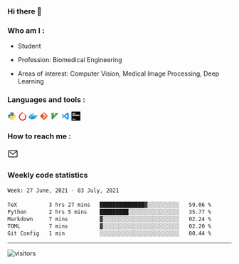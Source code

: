<!--
 * @Author: GUO Huimin
 * @Date: 1970-01-01 08:00:00
 * @LastEditors: GUO Huimin
 * @LastEditTime: 2021-01-01 22:14:50
 * @FilePath: /drafts/home/ghm/xps-860EVO/Github/linkghm/README.md
--> 
### Hi there 👋

### Who am I :

* Student

<!-- * Current city: Shenyang, China -->

* Profession: Biomedical Engineering

* Areas of interest: Computer Vision, Medical Image Processing, Deep Learning

### Languages and tools :
<img height="20" src="https://raw.githubusercontent.com/linkghm/linkghm/master/src/python.svg">  <img height="20" src="https://raw.githubusercontent.com/linkghm/linkghm/master/src/pytorch.svg">  <img height="20" src="https://raw.githubusercontent.com/linkghm/linkghm/master/src/docker.svg">  <img height="20" src="https://raw.githubusercontent.com/linkghm/linkghm/master/src/git.svg">  <img height="20" src="https://raw.githubusercontent.com/linkghm/linkghm/master/src/vim.svg">  <img height="20" src="https://raw.githubusercontent.com/linkghm/linkghm/master/src/vscode.svg">  <img height="20" src="https://raw.githubusercontent.com/linkghm/linkghm/master/src/jetbrains.svg">

### How to reach me :
[<img src="https://raw.githubusercontent.com/linkghm/linkghm/master/src/mail.svg" alt="mail logo" width="24">](mailto:linkghm@outlook.com)  
<!-- [<img src="https://raw.githubusercontent.com/linkghm/linkghm/master/src/blog.svg" alt="blog logo" width="24">](http://linkghm.top) -->

<!-- ### Goals in 2020 :
* Finish 2 projects about the current research
* Keep learning C++
* Pursue a higher education degree -->

<!-- <a href="#">
  <img align="center" src="https://github-readme-stats.anuraghazra1.vercel.app/api/top-langs/?username=linkghm&theme=default&hide_langs_below=1" />
</a>
<a href="#">
  <img align="center" src="https://github-readme-stats.vercel.app/api?username=linkghm&show_icons=true&theme=default&line_height=20" />
</a> -->

### Weekly code statistics
<!--START_SECTION:waka-->
```text
Week: 27 June, 2021 - 03 July, 2021

TeX          3 hrs 27 mins   ██████████████▓░░░░░░░░░░   59.06 % 
Python       2 hrs 5 mins    █████████░░░░░░░░░░░░░░░░   35.77 % 
Markdown     7 mins          ▓░░░░░░░░░░░░░░░░░░░░░░░░   02.24 % 
TOML         7 mins          ▓░░░░░░░░░░░░░░░░░░░░░░░░   02.20 % 
Git Config   1 min           ░░░░░░░░░░░░░░░░░░░░░░░░░   00.44 % 
```
<!--END_SECTION:waka-->

---
 ![visitors](https://visitor-badge.laobi.icu/badge?page_id=linkghm.linkghm)
<!--
**linkghm/linkghm** is a ✨ _special_ ✨ repository because its `README.md` (this file) appears on your GitHub profile.

Here are some ideas to get you started:

- 🔭 I’m currently working on ...
- 🌱 I’m currently learning ...
- 👯 I’m looking to collaborate on ...
- 🤔 I’m looking for help with ...
- 💬 Ask me about ...
- 📫 How to reach me: ...
- 😄 Pronouns: ...
- ⚡ Fun fact: ...
#### 🏊‍♂️ <a href="https://gist.github.com/linkghm/5256bd92a56ac5031a51d147f3e683b3" target="_blank">Weekly Development Breakdown</a>
-->
